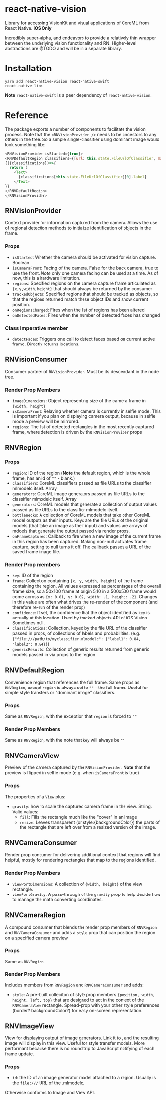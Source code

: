 # react-native-vision

Library for accessing VisionKit and visual applications of CoreML from React Native. **iOS Only**

Incredibly super-alpha, and endeavors to provide a relatively thin wrapper between the underlying vision functionality and RN. Higher-level abstractions are @TODO and will be in a separate library.

# Installation

```
yarn add react-native-vision react-native-swift
react-native link
```

**Note** `react-native-swift` is a peer dependency of `react-native-vision`.

# Reference

The package exports a number of components to facilitate the vision process. Note that the `<RNVisionProvider />` needs to be ancestors to any others in the tree. So a simple single-classifier using dominant image would look something like:

```javascript
<RNVisionProvider isStarted={true}>
<RNVDefaultRegion classifiers={[url: this.state.FileUrlOfClassifier, max: 5]}>
{({classifications})=>{
  return (
    <Text>
      {classifications[this.state.FileUrlOfClassifier][0].label}
    </Text>
}}
</RNVDefaultRegion>
</RNVisionProvider>
```

## RNVisionProvider

Context provider for information captured from the camera. Allows the use of regional detection methods to initialize identification of objects in the frame.

### Props

- `isStarted`: Whether the camera should be activated for vision capture. Boolean
- `isCameraFront`: Facing of the camera. False for the back camera, true to use the front. _Note_ only one camera facing can be used at a time. As of now, this is a hardware limitation.
- `regions`: Specified regions on the camera capture frame articulated as `{x,y,width,height}` that should always be returned by the consumer
- `trackedObjects`: Specified regions that should be tracked as objects, so that the regions returned match these object IDs and show current position.
- `onRegionsChanged`: Fires when the list of regions has been altered
- `onDetectedFaces`: Fires when the number of detected faces has changed

### Class imperative member

- `detectFaces`: Triggers one call to detect faces based on current active frame. Directly returns locations.

## RNVisionConsumer

Consumer partner of `RNVisionProvider`. Must be its descendant in the node tree.

### Render Prop Members

- `imageDimensions`: Object representing size of the camera frame in `{width, height}`
- `isCameraFront`: Relaying whether camera is currently in selfie mode. This is important if you plan on displaying camera output, because in selfie mode a preview will be mirrored.
- `regions`: The list of detected rectangles in the most recently captured frame, where detection is driven by the `RNVisionProvider` props

## RNVRegion

### Props

- `region`: ID of the region (**Note** the default region, which is the whole frame, has an id of `""` - blank.)
- `classifiers`: CoreML classifiers passed as file URLs to the classifier mlmodelc itself. Array
- `generators`: CoreML image generators passed as file URLs to the classifier mlmodelc itself. Array
- `generators`: CoreML models that generate a collection of output values passed as file URLs to the classifier mlmodelc itself.
- `bottlenecks`: A collection of CoreML models that take other CoreML model outputs as their inputs. Keys are the file URLs of the original models (that take an image as their input) and values are arrays of mdoels that generate the output passed via render props.
- `onFrameCaptured`: Callback to fire when a new image of the current frame in this region has been captured. Making non-null activates frame capture, setting to null turns it off. The callback passes a URL of the saved frame image file.

### Render Prop members

- `key`: ID of the region
- `frame`: Collection containing `{x, y, width, height}` of the frame containing the region. All values expressed as percentages of the overall frame size, so a 50x100 frame at origin 5,10 in a 500x500 frame would come across as `{x: 0.01, y: 0.02, width: .1, height: .2}`. Changes in this value are often what drives the re-render of the component (and therefore re-run of the render prop)
- `confidence`: If set, the confidence that the object identified as `key` is actually at this location. Used by tracked objects API of iOS Vision. Sometimes null.
- `classifications`: Collection, keyed by the file URL of the classifier passed in props, of collections of labels and probabilities. (e.g. `{"file:///path/to/myclassifier.mlmodelc": {"label1": 0.84, "label2": 0.84}}`)
- `genericResults`: Collection of generic results returned from generic models passed in via props to the region

## RNVDefaultRegion

Convenience region that references the full frame. Same props as `RNVRegion`, except `region` is always set to `""` - the full frame. Useful for simple style transfers or "dominant image" classifiers.

### Props

Same as `RNVRegion`, with the exception that `region` is forced to `""`

### Render Prop Members

Same as `RNVRegion`, with the note that `key` will always be `""`

## RNVCameraView

Preview of the camera captured by the `RNVisionProvider`.
**Note** that the preview is flipped in selfie mode (e.g. when `isCameraFront` is true)

### Props

The properties of a `View` plus:

- `gravity`: how to scale the captured camera frame in the view. String. Valid values:
  - `fill`: Fills the rectangle much like the "cover" in an Image
  - `resize`: Leaves transparent (or style:{backgroundColor}) the parts of the rectangle that are left over from a resized version of the image.

## RNVCameraConsumer

Render prop consumer for delivering additional context that regions will find helpful, mostly for rendering rectangles that map to the regions identified.

### Render Prop Members

- `viewPortDimensions`: A collection of `{width, height}` of the view rectangle.
- `viewPortGravity`: A pass-through of the `gravity` prop to help decide how to manage the math converting coordinates.

## RNVCameraRegion

A compound consumer that blends the render prop members of `RNVRegion` and `RNVCameraConsumer` and adds a `style` prop that can position the region on a specified camera preview

### Props

Same as `RNVRegion`

### Render Prop Members

Includes members from `RNVRegion` and `RNVCameraConsumer` and adds:

- `style`: A pre-built colleciton of style prop members `{position, width, height, left, top}` that are designed to act in the context of the `RNVCameraView` rectangle. Spread-prop with your other style preferences (border? backgroundColor?) for easy on-screen representation.

## RNVImageView

View for displaying output of image generators. Link it to , and the resulting image will display in this view. Useful for style transfer models. More performant because there is no round trip to JavaScript notifying of each frame update.

### Props

- `id`: the ID of an image generator model attached to a region. Usually is the `file:///` URL of the .mlmodelc.

Otherwise conforms to Image and View API.

```

```
